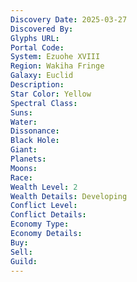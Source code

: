 ```yaml
---
Discovery Date: 2025-03-27
Discovered By:
Glyphs URL:
Portal Code:
System: Ezuohe XVIII
Region: Wakiha Fringe
Galaxy: Euclid
Description:
Star Color: Yellow
Spectral Class:
Suns:
Water:
Dissonance:
Black Hole:
Giant:
Planets:
Moons:
Race:
Wealth Level: 2
Wealth Details: Developing
Conflict Level:
Conflict Details:
Economy Type:
Economy Details:
Buy:
Sell:
Guild:
---
```

